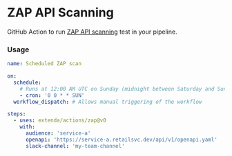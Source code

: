 # ZAP API Scanning

GitHub Action to run [ZAP API scanning](https://www.zaproxy.org/) test in your pipeline.

### Usage

```yaml
name: Scheduled ZAP scan

on:
  schedule:
    # Runs at 12:00 AM UTC on Sunday (midnight between Saturday and Sunday)
    - cron: '0 0 * * SUN'
  workflow_dispatch: # Allows manual triggering of the workflow

steps:
  - uses: extenda/actions/zap@v0
    with:
      audience: 'service-a'
      openapi: 'https://service-a.retailsvc.dev/api/v1/openapi.yaml'
      slack-channel: 'my-team-channel'
```
